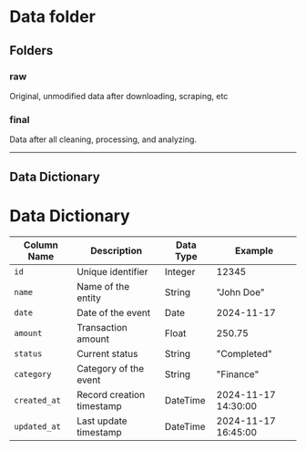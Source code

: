 # Data folder

## Folders

### raw
Original, unmodified data after downloading, scraping, etc

### final
Data after all cleaning, processing, and analyzing.

---

## Data Dictionary
# Data Dictionary

| **Column Name** | **Description**           | **Data Type** | **Example**        |
|------------------|---------------------------|---------------|--------------------|
| `id`             | Unique identifier        | Integer       | 12345              |
| `name`           | Name of the entity       | String        | "John Doe"         |
| `date`           | Date of the event        | Date          | 2024-11-17         |
| `amount`         | Transaction amount       | Float         | 250.75             |
| `status`         | Current status           | String        | "Completed"        |
| `category`       | Category of the event    | String        | "Finance"          |
| `created_at`     | Record creation timestamp| DateTime      | 2024-11-17 14:30:00|
| `updated_at`     | Last update timestamp    | DateTime      | 2024-11-17 16:45:00|